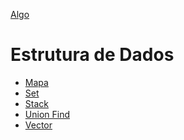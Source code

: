 [Algo]

# Estrutura de Dados

- [Mapa]
- [Set]
- [Stack]
- [Union Find]
- [Vector]


[Algo]: https://github.com/alexistoigo/lab#algo
[Mapa]: https://github.com/alexistoigo/lab/blob/master/Estrutura%20de%20Dados/rep/map.md#map
[Set]: https://github.com/alexistoigo/lab/blob/master/Estrutura%20de%20Dados/rep/set.md#set
[Stack]: https://github.com/alexistoigo/lab/blob/master/Estrutura%20de%20Dados/rep/stack.md#stack
[Union Find]: https://github.com/alexistoigo/lab/blob/master/Estrutura%20de%20Dados/rep/union-find.md#union-find
[Vector]: https://github.com/alexistoigo/lab/blob/master/Estrutura%20de%20Dados/rep/vector.md#vector